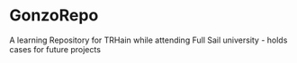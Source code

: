 # GonzoRepo
A learning Repository for TRHain while attending Full Sail university - holds cases for future projects
